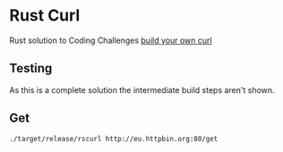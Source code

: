 # Rust Curl
Rust solution to Coding Challenges [build your own curl](https://codingchallenges.fyi/challenges/challenge-curl/)

## Testing
As this is a complete solution the intermediate build steps aren't shown.

## Get
```bash
./target/release/rscurl http://eu.httpbin.org:80/get

```

